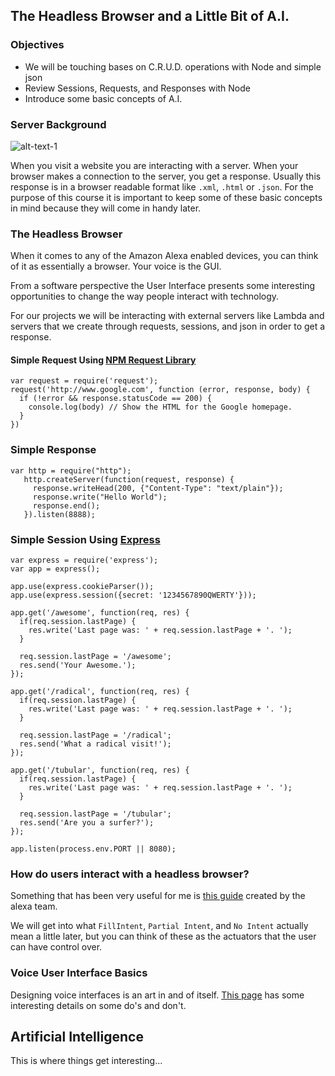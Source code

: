 ## The Headless Browser and a Little Bit of A.I.

### Objectives
* We will be touching bases on C.R.U.D. operations with Node and simple json
* Review Sessions, Requests, and Responses with Node
* Introduce some basic concepts of A.I.


### Server Background

![alt-text-1](assets/images/server.png "title-1")

When you visit a website you are interacting with a server. When your browser makes a connection to the server, you get a response. 
Usually this response is in a browser readable format like `.xml`, `.html` or `.json`.
For the purpose of this course it is important to keep some of these basic concepts in mind because they will come in handy later.


### The Headless Browser

When it comes to any of the Amazon Alexa enabled devices, you can think of it as essentially a browser. Your voice is the GUI. 

From a software perspective the User Interface presents some interesting opportunities to change the way people interact with technology.

For our projects we will be interacting with external servers like Lambda and servers that we create through requests, sessions, and json in order to get a response.

#### Simple Request Using [NPM Request Library](https://github.com/request/request)

```
var request = require('request');
request('http://www.google.com', function (error, response, body) {
  if (!error && response.statusCode == 200) {
    console.log(body) // Show the HTML for the Google homepage.
  }
})
```

### Simple Response

```
var http = require("http");
   http.createServer(function(request, response) {
     response.writeHead(200, {"Content-Type": "text/plain"});
     response.write("Hello World");
     response.end();
   }).listen(8888);
```

### Simple Session Using [Express](http://expressjs.com/)

```
var express = require('express');
var app = express();

app.use(express.cookieParser());
app.use(express.session({secret: '1234567890QWERTY'}));

app.get('/awesome', function(req, res) {
  if(req.session.lastPage) {
    res.write('Last page was: ' + req.session.lastPage + '. ');
  }

  req.session.lastPage = '/awesome';
  res.send('Your Awesome.');
});

app.get('/radical', function(req, res) {
  if(req.session.lastPage) {
    res.write('Last page was: ' + req.session.lastPage + '. ');
  }

  req.session.lastPage = '/radical';
  res.send('What a radical visit!');
});

app.get('/tubular', function(req, res) {
  if(req.session.lastPage) {
    res.write('Last page was: ' + req.session.lastPage + '. ');
  }

  req.session.lastPage = '/tubular';
  res.send('Are you a surfer?');
});

app.listen(process.env.PORT || 8080);

```


### How do users interact with a headless browser?

Something that has been very useful for me is [this guide](https://developer.amazon.com/public/solutions/alexa/alexa-skills-kit/docs/alexa-skills-kit-voice-design-handbook) 
created by the alexa team.

We will get into what `FillIntent`, `Partial Intent`, and `No Intent` actually mean a little later, but you can think of
 these as the actuators that the user can have control over.

### Voice User Interface Basics

Designing voice interfaces is an art in and of itself. [This page](https://developer.amazon.com/public/solutions/alexa/alexa-skills-kit/docs/alexa-skills-kit-voice-design-best-practices) has some interesting details on some do's and don't.


## Artificial Intelligence

This is where things get interesting...
